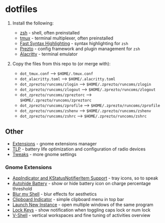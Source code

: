 # dotfiles

1. Install the following:

    - [zsh](https://www.zsh.org/) - shell, often preinstalled
    - [tmux](https://github.com/tmux/tmux) - terminal multiplexer, often preinstalled
    - [Fast Syntax Highlighting](https://github.com/zdharma-continuum/fast-syntax-highlighting) - syntax highlighting for `zsh`
    - [Prezto](https://github.com/sorin-ionescu/prezto) - config framework and plugin management for `zsh`
    - [Alacritty](https://alacritty.org/) - terminal emulator

2. Copy the files from this repo to (or merge with):

    - `dot_tmux.conf` --> `$HOME/.tmux.conf`
    - `dot_alacritty.toml` --> `$HOME/.alacritty.toml`
    - `dot_zprezto/runcoms/zlogin` --> `$HOME/.zprezto/runcoms/zlogin`
    - `dot_zprezto/runcoms/zlogout` --> `$HOME/.zprezto/runcoms/zlogout`
    - `dot_zprezto/runcoms/zpreztorc` --> `$HOME/.zprezto/runcoms/zpreztorc`
    - `dot_zprezto/runcoms/zprofile` --> `$HOME/.zprezto/runcoms/zprofile`
    - `dot_zprezto/runcoms/zshenv` --> `$HOME/.zprezto/runcoms/zshenv`
    - `dot_zprezto/runcoms/zshrc` --> `$HOME/.zprezto/runcoms/zshrc`

## Other

- [Extensions](https://apps.gnome.org/Extensions/) - gnome extensions manager
- [TLP](https://linrunner.de/tlp/index.html) - battery life optimization and configuration of radio devices
- [Tweaks](https://gitlab.gnome.org/GNOME/gnome-tweaks) - more gnome settings

### Gnome Extensions

- [AppIndicator and KStatusNotifierItem Support](https://github.com/ubuntu/gnome-shell-extension-appindicator) - tray icons, so to speak
- [Autohide Battery](https://github.com/ai/autohide-battery) - show or hide battery icon on charge percentage threshold
- [Blur my Shell](https://github.com/aunetx/blur-my-shell) - blur effects for aesthetics
- [Clipboard Indicator](https://github.com/Tudmotu/gnome-shell-extension-clipboard-indicator) - simple clipboard menu in top bar
- [Launch New Instance](https://gitlab.gnome.org/GNOME/gnome-shell-extensions) - open multiple windows of the same program
- [Lock Keys](https://github.com/kazysmaster/gnome-shell-extension-lockkeys) - show notification when toggling caps lock or num lock
- [V-Shell](https://github.com/G-dH/vertical-workspaces) - vertical workspaces and fine tuning of activities overview
